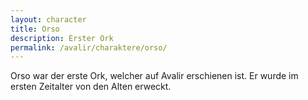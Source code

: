 ```yaml
---
layout: character
title: Orso
description: Erster Ork
permalink: /avalir/charaktere/orso/
---
```


Orso war der erste Ork, welcher auf Avalir erschienen ist. Er wurde im ersten Zeitalter von den Alten erweckt.
